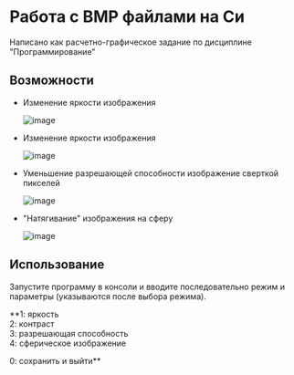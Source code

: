 # Работа с BMP файлами на Си

Написано как расчетно-графическое задание по дисциплине "Программирование"


## Возможности
- Изменение яркости изображения
    
  ![image](https://github.com/user-attachments/assets/c24a3da7-1d52-4606-8245-927b82aefceb)  
  

- Изменение яркости изображения
  
  ![image](https://github.com/user-attachments/assets/b82662ca-0181-4a0d-9d0b-6e8ab2583041)
  
  
- Уменьшение разрешающей способности изображение сверткой пикселей
  
  ![image](https://github.com/user-attachments/assets/6caf9495-05bb-42ec-9dda-be53d0f502fc)
  
  
- "Натягивание" изображения на сферу
  
  ![image](https://github.com/user-attachments/assets/3cf79212-c2e0-4b69-9a52-9f6c79d28aad)
  

## Использование
Запустите программу в консоли и вводите последовательно режим и параметры (указываются после выбора режима).  
  
**1: яркость  
  2: контраст  
  3: разрешающая способность  
  4: сферическое изображение  
  
  0: сохранить и выйти**
